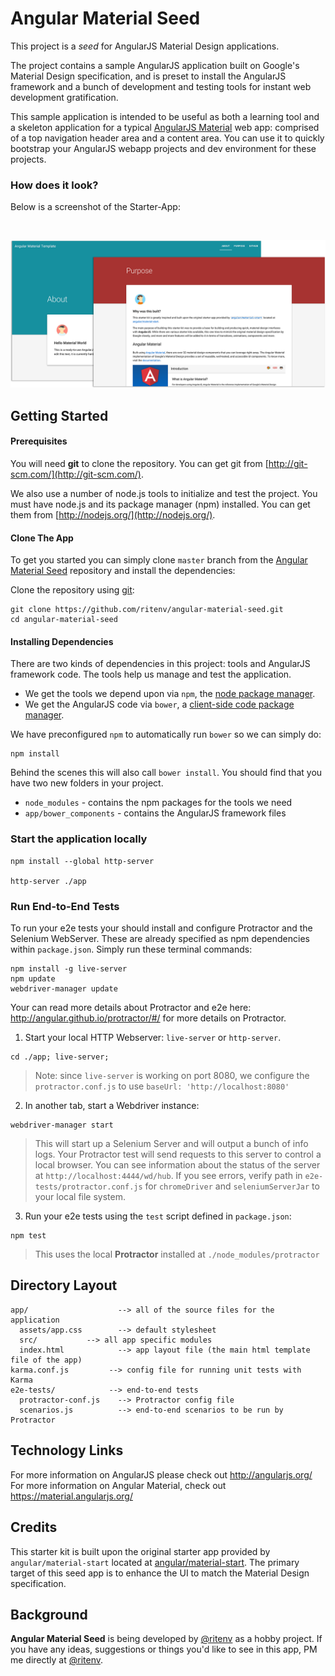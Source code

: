 # Angular Material Seed

This project is a *seed* for AngularJS Material Design applications. 

The project contains a sample AngularJS application built on Google's Material Design specification, and is preset to install the AngularJS framework and a bunch of development and testing tools for instant web development gratification.

This sample application is intended to be useful as both a learning tool and a skeleton application for a typical [AngularJS Material](http://material.angularjs.org/) web app: comprised of a top navigation header area and a content area. You can use it to quickly bootstrap your AngularJS webapp projects and dev
environment for these projects.

### How does it look?

Below is a screenshot of the Starter-App:

<br/>

![material-ui](material-ui.png)

## Getting Started

#### Prerequisites

You will need **git** to clone the repository. You can get git from
[http://git-scm.com/](http://git-scm.com/).

We also use a number of node.js tools to initialize and test the project. You must have node.js and its package manager (npm) installed.  You can get them from [http://nodejs.org/](http://nodejs.org/).

#### Clone The App

To get you started you can simply clone `master` branch from the
[Angular Material Seed](https://github.com/ritenv/angular-material-seed) repository and install the dependencies:

Clone the repository using [git][git]:

```
git clone https://github.com/ritenv/angular-material-seed.git
cd angular-material-seed
```

#### Installing Dependencies

There are two kinds of dependencies in this project: tools and AngularJS framework code. The tools help us manage and test the application.

* We get the tools we depend upon via `npm`, the [node package manager][npm].
* We get the AngularJS code via `bower`, a [client-side code package manager][bower].

We have preconfigured `npm` to automatically run `bower` so we can simply do:

```
npm install
```

Behind the scenes this will also call `bower install`.  You should find that you have two new
folders in your project.

* `node_modules` - contains the npm packages for the tools we need
* `app/bower_components` - contains the AngularJS framework files

### Start the application locally

```
npm install --global http-server

http-server ./app
```

### Run End-to-End Tests

To run your e2e tests your should install and configure Protractor and the Selenium WebServer. These are already specified as npm dependencies within `package.json`. Simply run these terminal commands:

```console
npm install -g live-server
npm update
webdriver-manager update
```

Your can read more details about Protractor and e2e here: http://angular.github.io/protractor/#/ for more details on Protractor.

 1. Start your local HTTP Webserver: `live-server` or `http-server`.

```console
cd ./app; live-server;
```

> Note: since `live-server` is working on port 8080, we configure the `protractor.conf.js` to use
`baseUrl: 'http://localhost:8080'`

 2. In another tab, start a Webdriver instance:
 
```console
webdriver-manager start
```

>This will start up a Selenium Server and will output a bunch of info logs. Your Protractor test
will send requests to this server to control a local browser. You can see information about the
status of the server at `http://localhost:4444/wd/hub`. If you see errors, verify path in
`e2e-tests/protractor.conf.js` for `chromeDriver` and `seleniumServerJar` to your local file system.

 3. Run your e2e tests using the `test` script defined in `package.json`:
 
```console
npm test
```

> This uses the local **Protractor** installed at `./node_modules/protractor`

## Directory Layout

```
app/                    --> all of the source files for the application
  assets/app.css        --> default stylesheet
  src/           --> all app specific modules
  index.html            --> app layout file (the main html template file of the app)
karma.conf.js         --> config file for running unit tests with Karma
e2e-tests/            --> end-to-end tests
  protractor-conf.js    --> Protractor config file
  scenarios.js          --> end-to-end scenarios to be run by Protractor
```

## Technology Links

For more information on AngularJS please check out http://angularjs.org/
For more information on Angular Material, check out https://material.angularjs.org/

[git]: http://git-scm.com/
[bower]: http://bower.io
[npm]: https://www.npmjs.org/
[node]: http://nodejs.org
[protractor]: https://github.com/angular/protractor
[jasmine]: http://jasmine.github.io
[karma]: http://karma-runner.github.io
[travis]: https://travis-ci.org/
[http-server]: https://github.com/nodeapps/http-server

## Credits

This starter kit is built upon the original starter app provided by <code>angular/material-start</code> located at <a href="https://github.com/angular/material-start" target="_blank">angular/material-start</a>. The primary target of this seed app is to enhance the UI to match the Material Design specification.

## Background

**Angular Material Seed** is being developed by [@ritenv](http://twitter.com/@ritenv) as a hobby project. If you have any ideas, suggestions or things you'd like to see in this app, PM me directly at [@ritenv](http://twitter.com/@ritenv).